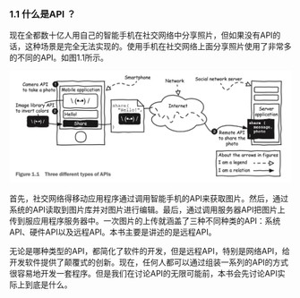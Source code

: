 ###  1.1 什么是API ？

现在全都数十亿人用自己的智能手机在社交网络中分享照片，但如果没有API的话，这种场景是完全无法实现的。使用手机在社交网络上面分享照片使用了非常多的不同的API。如图1.1所示。

![1.1.1](../../assets/images/1.1.jpg)

首先，社交网络得移动应用程序通过调用智能手机的API来获取图片。然后，通过系统的API读取到图片库并对图片进行编辑。最后，通过调用服务器API把图片上传到服应用程序服务器中。一次图片的上传就涵盖了三种不同种类的API：系统API、硬件API以及远程API。本书主要是讲述的是远程API。

无论是哪种类型的API，都简化了软件的开发，但是远程API，特别是网络API，给开发软件提供了颠覆式的创新。现在，任何人都可以通过组装一系列的API的方式很容易地开发一套程序。但是我们在讨论API的无限可能前，本书会先讨论API实际上到底是什么。
